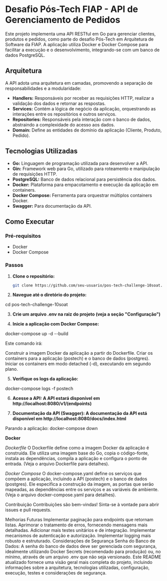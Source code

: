 # Desafio Pós-Tech FIAP - API de Gerenciamento de Pedidos

Este projeto implementa uma API RESTful em Go para gerenciar clientes, produtos e pedidos, como parte do desafio Pós-Tech em Arquitetura de Software da FIAP. A aplicação utiliza Docker e Docker Compose para facilitar a execução e o desenvolvimento, integrando-se com um banco de dados PostgreSQL.

## Arquitetura

A API adota uma arquitetura em camadas, promovendo a separação de responsabilidades e a modularidade:

* **Handlers:** Responsáveis por receber as requisições HTTP, realizar a validação dos dados e retornar as respostas.
* **Services:** Contém a lógica de negócio da aplicação, orquestrando as interações entre os repositórios e outros serviços.
* **Repositories:** Responsáveis pela interação com o banco de dados, abstraindo a complexidade do acesso aos dados.
* **Domain:** Define as entidades de domínio da aplicação (Cliente, Produto, Pedido).

## Tecnologias Utilizadas

* **Go:** Linguagem de programação utilizada para desenvolver a API.
* **Gin:** Framework web para Go, utilizado para roteamento e manipulação de requisições HTTP.
* **PostgreSQL:** Banco de dados relacional para persistência dos dados.
* **Docker:** Plataforma para empacotamento e execução da aplicação em containers.
* **Docker Compose:** Ferramenta para orquestrar múltiplos containers Docker.
* **Swagger:**  Para documentação da API.

## Como Executar

### Pré-requisitos

* Docker
* Docker Compose

### Passos

1. **Clone o repositório:**
   ```bash
   git clone https://github.com/seu-usuario/pos-tech-challenge-10soat.git


2. **Navegue até o diretório do projeto:**

cd pos-tech-challenge-10soat

3. **Crie um arquivo .env na raiz do projeto (veja a seção "Configuração")**

4. **Inicie a aplicação com Docker Compose:**

docker-compose up -d --build

Este comando irá:

Construir a imagem Docker da aplicação a partir do Dockerfile.
Criar os containers para a aplicação (postech) e o banco de dados (postgres).
Iniciar os containers em modo detached (-d), executando em segundo plano.


5. **Verifique os logs da aplicação:**

docker-compose logs -f postech


6. **Acesse a API: A API estará disponível em http://localhost:8080/v1/(endpoints)**

7. **Documentação da API (Swagger): A documentação da API está disponível em http://localhost:8080/docs/index.html**

Parando a aplicação:
docker-compose down

**Docker**

*Dockerfile*
O Dockerfile define como a imagem Docker da aplicação é construída. Ele utiliza uma imagem base do Go, copia o código-fonte, instala as dependências, compila a aplicação e configura o ponto de entrada. (Veja o arquivo Dockerfile para detalhes).

*Docker Compose*
O docker-compose.yaml define os serviços que compõem a aplicação, incluindo a API (postech) e o banco de dados (postgres). Ele especifica a construção da imagem, as portas que serão mapeadas, as dependências entre os serviços e as variáveis de ambiente. (Veja o arquivo docker-compose.yaml para detalhes).

Contribuição
Contribuições são bem-vindas! Sinta-se à vontade para abrir issues e pull requests.

Melhorias Futuras
Implementar paginação para endpoints que retornam listas.
Aprimorar o tratamento de erros, fornecendo mensagens mais detalhadas.
Adicionar mais testes unitários e de integração.
Implementar mecanismos de autenticação e autorização.
Implementar logging mais robusto e estruturado.
Considerações de Segurança
Senha do Banco de Dados: A senha do banco de dados deve ser gerenciada com segurança, idealmente utilizando Docker Secrets (recomendado para produção) ou, no mínimo, através de um arquivo .env que não seja versionado.
Este README atualizado fornece uma visão geral mais completa do projeto, incluindo informações sobre a arquitetura, tecnologias utilizadas, configuração, execução, testes e considerações de segurança.

